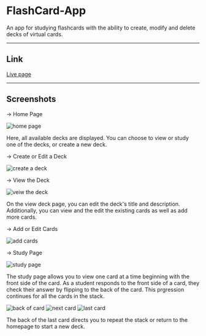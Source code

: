 # FlashCard-App
An app for studying flashcards with the ability to create, modify and delete decks of virtual cards.

---
## Link
[Live page](https://flashcard-blond.vercel.app/)

---
## Screenshots
-> Home Page

![home page](https://user-images.githubusercontent.com/85326605/141330174-80f55b0f-8c7d-4d99-82fc-a86a33169cf7.jpeg)

Here, all available decks are displayed. You can choose to view or study one of the decks, or create a new deck.

-> Create or Edit a Deck

![create a deck](https://user-images.githubusercontent.com/85326605/141330475-023b11e5-ff46-4986-b6d9-fc55c2be9549.jpeg)

-> View the Deck

![veiw the deck](https://user-images.githubusercontent.com/85326605/141330635-5065de4d-87fa-47fa-9986-92954565f01e.jpeg)

On the view deck page, you can edit the deck's title and description. Additionally, you can view and the edit the existing cards as well as add more cards.

-> Add or Edit Cards

![add cards](https://user-images.githubusercontent.com/85326605/141330999-e9c06fac-fd77-46b8-986c-7767a39cb463.jpeg)

-> Study Page

![study page](https://user-images.githubusercontent.com/85326605/141331141-5f30aba2-4de3-4521-a259-b7f85d5cbb3d.jpeg)

The study page allows you to view one card at a time beginning with the front side of the card. As a student responds to the front side of a card, they check their answer by flipping to the back of the card. This prgression continues for all the cards in the stack.

![back of card](https://user-images.githubusercontent.com/85326605/141331542-939cd578-d653-4ea8-985e-a2df84805f85.jpeg)
![next card](https://user-images.githubusercontent.com/85326605/141331665-1018019a-c918-4d67-94cf-1d01a5fc8c85.jpeg)
![last card](https://user-images.githubusercontent.com/85326605/141331736-be158899-6317-4211-aca8-8cb2b9b0d86d.jpeg)

The back of the last card directs you to repeat the stack or return to the homepage to start a new deck. 
